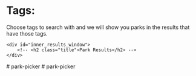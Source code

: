 <?php
include('library/bin/class-park_searcher.php');
$searcher = new park_searcher();
?>
<!DOCTYPE html>

<html>
<head lang="en">
    <meta charset="UTF-8">
    <title>Park Picker</title>
    <link rel="stylesheet" href="/park_picker/library/css/style.css" type="text/css">
    <link rel="stylesheet" href="https://code.jquery.com/ui/1.10.3/themes/smoothness/jquery-ui.css" />
    <link rel="stylesheet" href="https://fonts.googleapis.com/icon?family=Material+Icons">
    <link rel="stylesheet" href="/park_picker/library/css/picker.css" type="text/css">
    <link href='https://fonts.googleapis.com/css?family=Montserrat' rel='stylesheet'>

</head>
<body>
    <script src="https://ajax.googleapis.com/ajax/libs/jquery/2.1.1/jquery.min.js"></script>
    <script src="https://cdnjs.cloudflare.com/ajax/libs/highlight.js/8.6/highlight.min.js"></script>
    <script src="/park_picker/library/js/picker.js"></script>


<div id="centerer">
<textarea style="display: none;" id="txtData"> <?php echo $searcher->$data; ?> </textarea>


<div id="tag_cloud">
<h1>Tags:</h1>
<p>Choose tags to search with and we will show you parks in the results that have those tags.</p>
</div>

<!-- <div id="results_window"> -->
    <div id="inner_results_window">
        <!-- <h2 class="title">Park Results</h2> -->
    </div>
<!-- </div> -->

</div>
</body>
</html># park-picker
# park-picker
